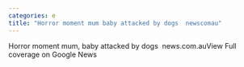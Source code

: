 ```yaml
---
categories: e
title: "Horror moment mum baby attacked by dogs  newscomau"
---
```

Horror moment mum, baby attacked by dogs&nbsp;&nbsp;news.com.auView Full coverage on Google News